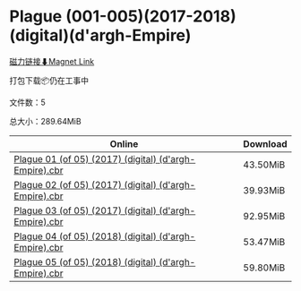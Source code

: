 # Plague (001-005)(2017-2018)(digital)(d'argh-Empire)

[磁力链接⬇Magnet Link](magnet:?xt=urn:btih:0a3529f9d511efddf11001b72239d85927bfae5f&dn=Plague%20%28001-005%29%282017-2018%29%28digital%29%28d%27argh-Empire%29)

打包下载📦仍在工事中

文件数：5

总大小：289.64MiB

Online | Download
--- | ---
[Plague 01 (of 05) (2017) (digital) (d'argh-Empire).cbr](https://github.com/alicewish/markdown/blob/master/comic/Plague-01-of-05-2017-digital-dargh-Empire-cbr.md) | 43.50MiB
[Plague 02 (of 05) (2017) (digital) (d'argh-Empire).cbr](https://github.com/alicewish/markdown/blob/master/comic/Plague-02-of-05-2017-digital-dargh-Empire-cbr.md) | 39.93MiB
[Plague 03 (of 05) (2017) (digital) (d'argh-Empire).cbr](https://github.com/alicewish/markdown/blob/master/comic/Plague-03-of-05-2017-digital-dargh-Empire-cbr.md) | 92.95MiB
[Plague 04 (of 05) (2018) (digital) (d'argh-Empire).cbr](https://github.com/alicewish/markdown/blob/master/comic/Plague-04-of-05-2018-digital-dargh-Empire-cbr.md) | 53.47MiB
[Plague 05 (of 05) (2018) (digital) (d'argh-Empire).cbr](https://github.com/alicewish/markdown/blob/master/comic/Plague-05-of-05-2018-digital-dargh-Empire-cbr.md) | 59.80MiB
